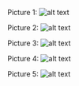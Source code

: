 Picture 1:
![alt text](https://github.com/ecs160ss12019/One/blob/master/collisionDetectionBlueprint/IMG_9485.png "Notes p.1")

Picture 2:
![alt text](https://github.com/ecs160ss12019/One/blob/master/collisionDetectionBlueprint/IMG_9486.png "Notes p.1")

Picture 3:
![alt text](https://github.com/ecs160ss12019/One/blob/master/collisionDetectionBlueprint/IMG_9487.png "Notes p.1")

Picture 4:
![alt text](https://github.com/ecs160ss12019/One/blob/master/collisionDetectionBlueprint/IMG_9488.png "Notes p.1")

Picture 5:
![alt text](https://github.com/ecs160ss12019/One/blob/master/collisionDetectionBlueprint/IMG_9489.png "Notes p.1")
